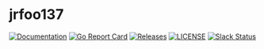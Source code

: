 # jrfoo137

[![Documentation](https://godoc.org/github.com/cb-kubecd/jrfoo137?status.svg)](https://pkg.go.dev/mod/github.com/cb-kubecd/jrfoo137)
[![Go Report Card](https://goreportcard.com/badge/github.com/cb-kubecd/jrfoo137)](https://goreportcard.com/report/github.com/cb-kubecd/jrfoo137)
[![Releases](https://img.shields.io/github/release-pre/cb-kubecd/jwizard.svg)](https://github.com/cb-kubecd/jrfoo137/releases)
[![LICENSE](https://img.shields.io/github/license/cb-kubecd/jrfoo137.svg)](https://github.com/jenkins-x-labs/jrfoo137/blob/master/LICENSE)
[![Slack Status](https://img.shields.io/badge/slack-join_chat-white.svg?logo=slack&style=social)](https://slack.k8s.io/)
